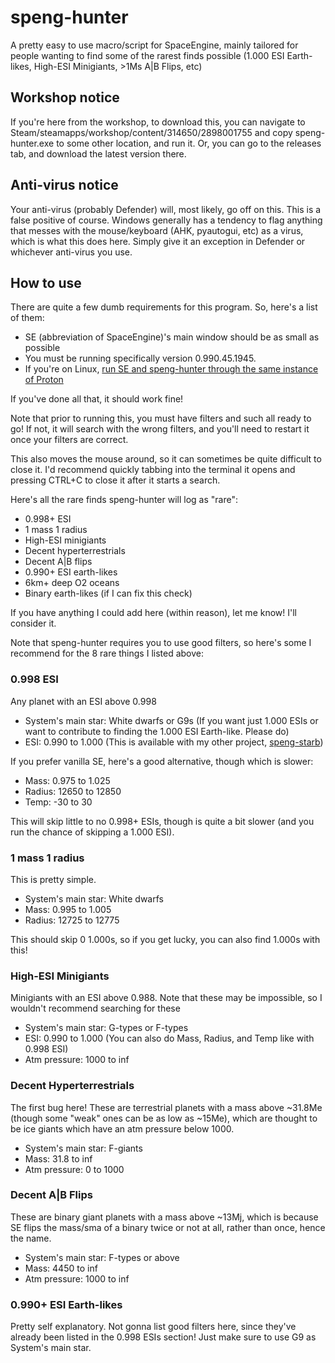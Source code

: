 # speng-hunter

A pretty easy to use macro/script for SpaceEngine, mainly tailored for people wanting to find some of the rarest finds possible (1.000 ESI Earth-likes, High-ESI Minigiants, >1Ms A|B Flips, etc)

## Workshop notice

If you're here from the workshop, to download this, you can navigate to Steam/steamapps/workshop/content/314650/2898001755 and copy speng-hunter.exe to some other location, and run it. Or, you can go to the releases tab, and download the latest version there.

## Anti-virus notice

Your anti-virus (probably Defender) will, most likely, go off on this. This is a false positive of course. Windows generally has a tendency to flag anything that messes with the mouse/keyboard (AHK, pyautogui, etc) as a virus, which is what this does here. Simply give it an exception in Defender or whichever anti-virus you use.

## How to use

There are quite a few dumb requirements for this program. So, here's a list of them:

* SE (abbreviation of SpaceEngine)'s main window should be as small as possible
* You must be running specifically version 0.990.45.1945.
* If you're on Linux, [run SE and speng-hunter through the same instance of Proton](https://gist.github.com/michaelbutler/f364276f4030c5f449252f2c4d960bd2)

If you've done all that, it should work fine!

Note that prior to running this, you must have filters and such all ready to go! If not, it will search with the wrong filters, and you'll need to restart it once your filters are correct.

This also moves the mouse around, so it can sometimes be quite difficult to close it. I'd recommend quickly tabbing into the terminal it opens and pressing CTRL+C to close it after it starts a search.

Here's all the rare finds speng-hunter will log as "rare":

* 0.998+ ESI
* 1 mass 1 radius
* High-ESI minigiants
* Decent hyperterrestrials
* Decent A|B flips
* 0.990+ ESI earth-likes
* 6km+ deep O2 oceans
* Binary earth-likes (if I can fix this check)

If you have anything I could add here (within reason), let me know! I'll consider it.

Note that speng-hunter requires you to use good filters, so here's some I recommend for the 8 rare things I listed above:

### 0.998 ESI

Any planet with an ESI above 0.998

* System's main star: White dwarfs or G9s (If you want just 1.000 ESIs or want to contribute to finding the 1.000 ESI Earth-like. Please do)
* ESI: 0.990 to 1.000 (This is available with my other project, [speng-starb](https://github.com/Centri3/speng-starb))

If you prefer vanilla SE, here's a good alternative, though which is slower:

* Mass: 0.975 to 1.025
* Radius: 12650 to 12850
* Temp: -30 to 30

This will skip little to no 0.998+ ESIs, though is quite a bit slower (and you run the chance of skipping a 1.000 ESI).

### 1 mass 1 radius

This is pretty simple.

* System's main star: White dwarfs
* Mass: 0.995 to 1.005
* Radius: 12725 to 12775

This should skip 0 1.000s, so if you get lucky, you can also find 1.000s with this!

### High-ESI Minigiants

Minigiants with an ESI above 0.988. Note that these may be impossible, so I wouldn't recommend searching for these

* System's main star: G-types or F-types
* ESI: 0.990 to 1.000 (You can also do Mass, Radius, and Temp like with 0.998 ESI)
* Atm pressure: 1000 to inf

### Decent Hyperterrestrials

The first bug here! These are terrestrial planets with a mass above ~31.8Me (though some "weak" ones can be as low as ~15Me), which are thought to be ice giants which have an atm pressure below 1000.

* System's main star: F-giants
* Mass: 31.8 to inf
* Atm pressure: 0 to 1000

### Decent A|B Flips

These are binary giant planets with a mass above ~13Mj, which is because SE flips the mass/sma of a binary twice or not at all, rather than once, hence the name.

* System's main star: F-types or above
* Mass: 4450 to inf
* Atm pressure: 1000 to inf

### 0.990+ ESI Earth-likes

Pretty self explanatory. Not gonna list good filters here, since they've already been listed in the 0.998 ESIs section! Just make sure to use G9 as System's main star.
